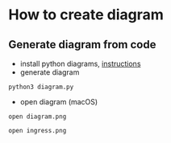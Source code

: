 # How to create diagram

## Generate diagram from code

- install python diagrams, [instructions](https://diagrams.mingrammer.com/docs/getting-started/installation)
- generate diagram
```
python3 diagram.py
```

- open diagram (macOS)
```
open diagram.png
```
```
open ingress.png
```

